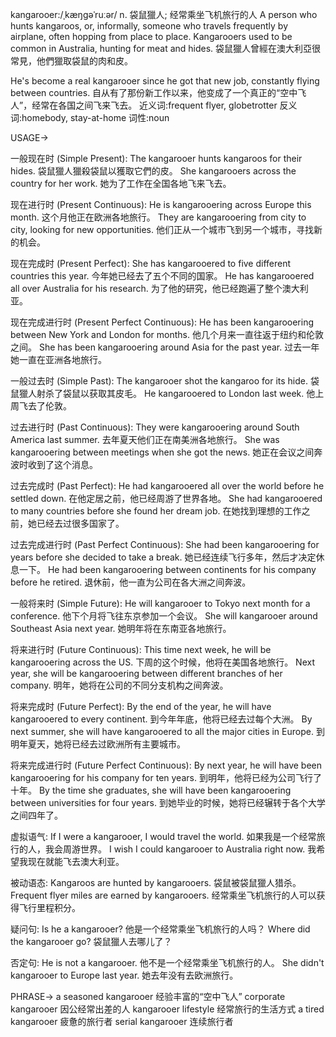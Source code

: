 kangarooer:/ˌkæŋɡəˈruːər/
n.
袋鼠獵人; 经常乘坐飞机旅行的人
A person who hunts kangaroos, or, informally, someone who travels frequently by airplane, often hopping from place to place.
Kangarooers used to be common in Australia, hunting for meat and hides.  袋鼠獵人曾經在澳大利亞很常見，他們獵取袋鼠的肉和皮。

He's become a real kangarooer since he got that new job, constantly flying between countries.  自从有了那份新工作以来，他变成了一个真正的“空中飞人”，经常在各国之间飞来飞去。
近义词:frequent flyer, globetrotter
反义词:homebody, stay-at-home
词性:noun


USAGE->

一般现在时 (Simple Present):
The kangarooer hunts kangaroos for their hides. 袋鼠獵人獵殺袋鼠以獲取它們的皮。
She kangarooers across the country for her work. 她为了工作在全国各地飞来飞去。


现在进行时 (Present Continuous):
He is kangarooering across Europe this month.  这个月他正在欧洲各地旅行。
They are kangarooering from city to city, looking for new opportunities.  他们正从一个城市飞到另一个城市，寻找新的机会。


现在完成时 (Present Perfect):
She has kangarooered to five different countries this year. 今年她已经去了五个不同的国家。
He has kangarooered all over Australia for his research.  为了他的研究，他已经跑遍了整个澳大利亚。


现在完成进行时 (Present Perfect Continuous):
He has been kangarooering between New York and London for months. 他几个月来一直往返于纽约和伦敦之间。
She has been kangarooering around Asia for the past year.  过去一年她一直在亚洲各地旅行。


一般过去时 (Simple Past):
The kangarooer shot the kangaroo for its hide.  袋鼠獵人射杀了袋鼠以获取其皮毛。
He kangarooered to London last week.  他上周飞去了伦敦。


过去进行时 (Past Continuous):
They were kangarooering around South America last summer.  去年夏天他们正在南美洲各地旅行。
She was kangarooering between meetings when she got the news.  她正在会议之间奔波时收到了这个消息。


过去完成时 (Past Perfect):
He had kangarooered all over the world before he settled down.  在他定居之前，他已经周游了世界各地。
She had kangarooered to many countries before she found her dream job. 在她找到理想的工作之前，她已经去过很多国家了。


过去完成进行时 (Past Perfect Continuous):
She had been kangarooering for years before she decided to take a break.  她已经连续飞行多年，然后才决定休息一下。
He had been kangarooering between continents for his company before he retired.  退休前，他一直为公司在各大洲之间奔波。


一般将来时 (Simple Future):
He will kangarooer to Tokyo next month for a conference.  他下个月将飞往东京参加一个会议。
She will kangarooer around Southeast Asia next year.  她明年将在东南亚各地旅行。


将来进行时 (Future Continuous):
This time next week, he will be kangarooering across the US.  下周的这个时候，他将在美国各地旅行。
Next year, she will be kangarooering between different branches of her company. 明年，她将在公司的不同分支机构之间奔波。


将来完成时 (Future Perfect):
By the end of the year, he will have kangarooered to every continent. 到今年年底，他将已经去过每个大洲。
By next summer, she will have kangarooered to all the major cities in Europe. 到明年夏天，她将已经去过欧洲所有主要城市。


将来完成进行时 (Future Perfect Continuous):
By next year, he will have been kangarooering for his company for ten years.  到明年，他将已经为公司飞行了十年。
By the time she graduates, she will have been kangarooering between universities for four years.  到她毕业的时候，她将已经辗转于各个大学之间四年了。


虚拟语气:
If I were a kangarooer, I would travel the world. 如果我是一个经常旅行的人，我会周游世界。
I wish I could kangarooer to Australia right now. 我希望我现在就能飞去澳大利亚。


被动语态:
Kangaroos are hunted by kangarooers. 袋鼠被袋鼠獵人猎杀。
Frequent flyer miles are earned by kangarooers. 经常乘坐飞机旅行的人可以获得飞行里程积分。


疑问句:
Is he a kangarooer? 他是一个经常乘坐飞机旅行的人吗？
Where did the kangarooer go? 袋鼠獵人去哪儿了？


否定句:
He is not a kangarooer. 他不是一个经常乘坐飞机旅行的人。
She didn't kangarooer to Europe last year. 她去年没有去欧洲旅行。



PHRASE->
a seasoned kangarooer  经验丰富的“空中飞人”
corporate kangarooer  因公经常出差的人
kangarooer lifestyle  经常旅行的生活方式
a tired kangarooer  疲惫的旅行者
serial kangarooer  连续旅行者

